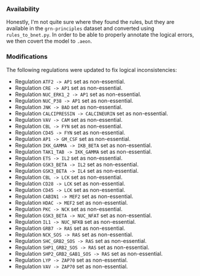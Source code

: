 ### Availability

Honestly, I'm not quite sure where they found the rules, but they are available in the `grn-principles` dataset
and converted using `rules_to_bnet.py`. In order to be able to properly annotate the logical errors, we then 
covert the model to `.aeon`.

### Modifications

The following regulations were updated to fix logical inconsistencies:
 
 - Regulation `ATF2 -> AP1` set as non-essential.
 - Regulation `CRE -> AP1` set as non-essential.
 - Regulation `NUC_ERK1_2 -> AP1` set as non-essential.
 - Regulation `NUC_P38 -> AP1` set as non-essential.
 - Regulation `JNK -> BAD` set as non-essential.
 - Regulation `CALCIPRESSIN -> CALCINEURIN` set as non-essential.
 - Regulation `VAV -> CAM` set as non-essential.
 - Regulation `CBL -> FYN` set as non-essential.
 - Regulation `CD45 -> FYN` set as non-essential.
 - Regulation `AP1 -> GM_CSF` set as non-essential.
 - Regulation `IKK_GAMMA -> IKB_BETA` set as non-essential.
 - Regulation `TAK1_TAB -> IKK_GAMMA` set as non-essential.
 - Regulation `ETS -> IL2` set as non-essential.
 - Regulation `GSK3_BETA -> IL2` set as non-essential.
 - Regulation `GSK3_BETA -> IL4` set as non-essential.
 - Regulation `CBL -> LCK` set as non-essential.
 - Regulation `CD28 -> LCK` set as non-essential.
 - Regulation `CD45 -> LCK` set as non-essential.
 - Regulation `CABIN1 -> MEF2` set as non-essential.
 - Regulation `HDAC -> MEF2` set as non-essential.
 - Regulation `PKC -> NCK` set as non-essential.
 - Regulation `GSK3_BETA -> NUC_NFAT` set as non-essential.
 - Regulation `IL1 -> NUC_NFKB` set as non-essential.
 - Regulation `GRB7 -> RAS` set as non-essential.
 - Regulation `NCK_SOS -> RAS` set as non-essential.
 - Regulation `SHC_GRB2_SOS -> RAS` set as non-essential.
 - Regulation `SHP1_GRB2_SOS -> RAS` set as non-essential.
 - Regulation `SHP2_GRB2_GAB1_SOS -> RAS` set as non-essential.
 - Regulation `LYP -> ZAP70` set as non-essential.
 - Regulation `VAV -> ZAP70` set as non-essential.